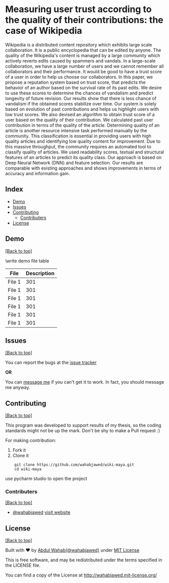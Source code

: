 # Measuring user trust according to the quality of their contributions: the case of Wikipedia

Wikipedia is a distributed content repository which exhibits large scale collaboration. It is a
public encyclopedia that can be edited by anyone. The quality of the Wikipedia&#39;s content is
managed by a large community which actively reverts edits caused by spammers and
vandals. In a large-scale collaboration, we have a large number of users and we cannot
remember all collaborators and their performance. It would be good to have a trust score of
a user in order to help us choose our collaborators. In this paper, we propose a reputation
system based on trust score, that predicts the behavior of an author based on the survival
rate of its past edits. We desire to use these scores to determine the chances of vandalism
and predict longevity of future revision. Our results show that there is less chance of
vandalism if the obtained scores stabilize over time. Our system is solely based on evolution
of past contributions and helps us highlight users with low trust scores.
We also devised an algorithm to obtain trust score of a user based on the quality of their
contribution. We calculated past user contribution in terms of the quality of the article.
Determining quality of an article is another resource intensive task performed manually by
the community. This classification is essential in providing users with high quality articles
and identifying low quality content for improvement. Due to this massive throughput, the
community requires an automated tool to classify quality of articles. We used readability
scores, textual and structural features of an articles to predict its quality class. Our approach
is based on Deep Neural Network (DNN) and feature selection. Our results are comparable
with existing approaches and shows improvements in terms of accuracy and information
gain.

## Index

- [Demo](https://github.com/wahabjawed/wiki-maya#demo)
- [Issues](https://github.com/wahabjawed/wiki-maya#issues)
- [Contributing](https://github.com/wahabjawed/wiki-maya#contributing)
  - [Contributers](https://github.com/wahabjawed/wiki-maya#contributers)
- [License](https://github.com/wahabjawed/wiki-maya#license)


## Demo

[[Back to top]](https://github.com/wahabjawed/wiki-maya#index)

\\write demo file table

File | Description 
--- | ---
File 1 | 301
File 1  | 301
File 1  | 301
File 1  | 301
File 1  | 301
File 1  | 301

## Issues

[[Back to top]](https://github.com/wahabjawed/wiki-maya#index)

You can report the bugs at the [issue tracker](https://github.com/wahabjawed/wiki-maya/issues)

**OR**

You can [message me](https://www.facebook.com/wahab.jawed) if you can't get it to work. In fact, you should message me anyway.

## Contributing

[[Back to top]](https://github.com/wahabjawed/wiki-maya#index)

This program was developed to support results of my thesis, so the coding standards might not be up the mark. Don't be shy to make a Pull request :)

For making contribution:

1. Fork it
2. Clone it

```
    git clone https://github.com/wahabjawed/wiki-maya.git
    cd wiki-maya
```

use pycharm studio to open the project

### Contributers

[[Back to top]](https://github.com/wahabjawed/wiki-maya#index)

- [@wahabjawed](https://github.com/wahabjawed/)   [visit website](https://www.linkedin.com/in/abdul-wahab-47745163/)

## License

[[Back to top]](https://github.com/wahabjawed/wiki-maya#index)

Built with ♥ by [Abdul Wahab](https://www.linkedin.com/in/abdul-wahab-47745163/)[(@wahabjawed)](https://www.facebook.com/wahab.jawed) under [MIT License](http://wahabjawed.mit-license.org)

This is free software, and may be redistributed under the terms specified in the LICENSE file.

You can find a copy of the License at http://wahabjawed.mit-license.org/
